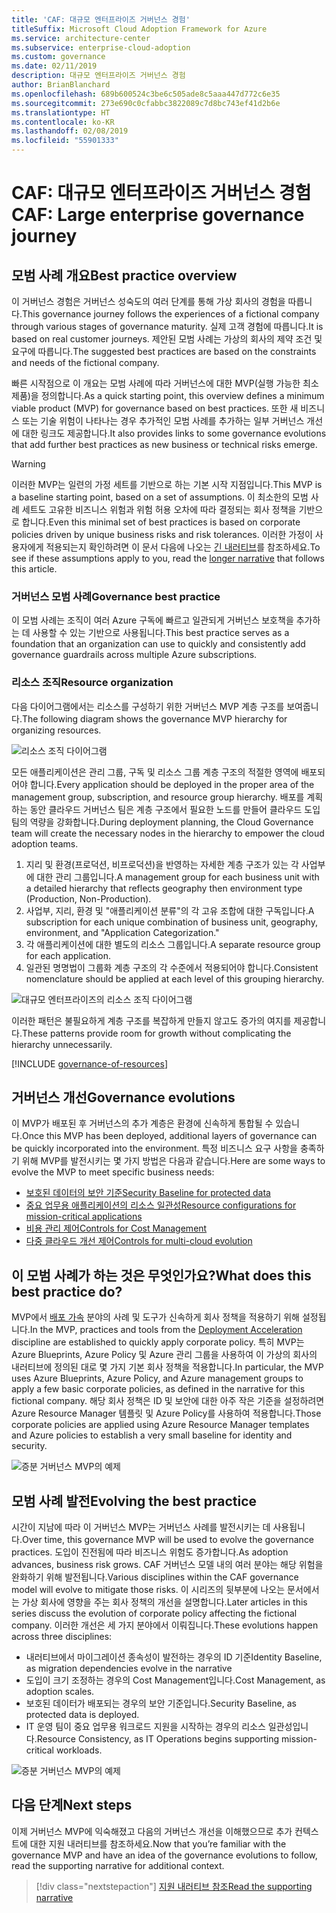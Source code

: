 ```yaml
---
title: 'CAF: 대규모 엔터프라이즈 거버넌스 경험'
titleSuffix: Microsoft Cloud Adoption Framework for Azure
ms.service: architecture-center
ms.subservice: enterprise-cloud-adoption
ms.custom: governance
ms.date: 02/11/2019
description: 대규모 엔터프라이즈 거버넌스 경험
author: BrianBlanchard
ms.openlocfilehash: 689b600524c3be6c505ade8c5aaa447d772c6e35
ms.sourcegitcommit: 273e690c0cfabbc3822089c7d8bc743ef41d2b6e
ms.translationtype: HT
ms.contentlocale: ko-KR
ms.lasthandoff: 02/08/2019
ms.locfileid: "55901333"
---
```

# <a name="caf-large-enterprise-governance-journey"></a><span data-ttu-id="76d14-103">CAF: 대규모 엔터프라이즈 거버넌스 경험</span><span class="sxs-lookup"><span data-stu-id="76d14-103">CAF: Large enterprise governance journey</span></span>

## <a name="best-practice-overview"></a><span data-ttu-id="76d14-104">모범 사례 개요</span><span class="sxs-lookup"><span data-stu-id="76d14-104">Best practice overview</span></span>

<span data-ttu-id="76d14-105">이 거버넌스 경험은 거버넌스 성숙도의 여러 단계를 통해 가상 회사의 경험을 따릅니다.</span><span class="sxs-lookup"><span data-stu-id="76d14-105">This governance journey follows the experiences of a fictional company through various stages of governance maturity.</span></span> <span data-ttu-id="76d14-106">실제 고객 경험에 따릅니다.</span><span class="sxs-lookup"><span data-stu-id="76d14-106">It is based on real customer journeys.</span></span> <span data-ttu-id="76d14-107">제안된 모범 사례는 가상의 회사의 제약 조건 및 요구에 따릅니다.</span><span class="sxs-lookup"><span data-stu-id="76d14-107">The suggested best practices are based on the constraints and needs of the fictional company.</span></span>

<span data-ttu-id="76d14-108">빠른 시작점으로 이 개요는 모범 사례에 따라 거버넌스에 대한 MVP(실행 가능한 최소 제품)을 정의합니다.</span><span class="sxs-lookup"><span data-stu-id="76d14-108">As a quick starting point, this overview defines a minimum viable product (MVP) for governance based on best practices.</span></span> <span data-ttu-id="76d14-109">또한 새 비즈니스 또는 기술 위험이 나타나는 경우 추가적인 모범 사례를 추가하는 일부 거버넌스 개선에 대한 링크도 제공합니다.</span><span class="sxs-lookup"><span data-stu-id="76d14-109">It also provides links to some governance evolutions that add further best practices as new business or technical risks emerge.</span></span>

> [!WARNING]
> <span data-ttu-id="76d14-110">이러한 MVP는 일련의 가정 세트를 기반으로 하는 기본 시작 지점입니다.</span><span class="sxs-lookup"><span data-stu-id="76d14-110">This MVP is a baseline starting point, based on a set of assumptions.</span></span> <span data-ttu-id="76d14-111">이 최소한의 모범 사례 세트도 고유한 비즈니스 위험과 위험 허용 오차에 따라 결정되는 회사 정책을 기반으로 합니다.</span><span class="sxs-lookup"><span data-stu-id="76d14-111">Even this minimal set of best practices is based on corporate policies driven by unique business risks and risk tolerances.</span></span> <span data-ttu-id="76d14-112">이러한 가정이 사용자에게 적용되는지 확인하려면 이 문서 다음에 나오는 [긴 내러티브](./narrative.md)를 참조하세요.</span><span class="sxs-lookup"><span data-stu-id="76d14-112">To see if these assumptions apply to you, read the [longer narrative](./narrative.md) that follows this article.</span></span>

### <a name="governance-best-practice"></a><span data-ttu-id="76d14-113">거버넌스 모범 사례</span><span class="sxs-lookup"><span data-stu-id="76d14-113">Governance best practice</span></span>

<span data-ttu-id="76d14-114">이 모범 사례는 조직이 여러 Azure 구독에 빠르고 일관되게 거버넌스 보호책을 추가하는 데 사용할 수 있는 기반으로 사용됩니다.</span><span class="sxs-lookup"><span data-stu-id="76d14-114">This best practice serves as a foundation that an organization can use to quickly and consistently add governance guardrails across multiple Azure subscriptions.</span></span>

### <a name="resource-organization"></a><span data-ttu-id="76d14-115">리소스 조직</span><span class="sxs-lookup"><span data-stu-id="76d14-115">Resource organization</span></span>

<span data-ttu-id="76d14-116">다음 다이어그램에서는 리소스를 구성하기 위한 거버넌스 MVP 계층 구조를 보여줍니다.</span><span class="sxs-lookup"><span data-stu-id="76d14-116">The following diagram shows the governance MVP hierarchy for organizing resources.</span></span>

![리소스 조직 다이어그램](../../../_images/governance/resource-organization.png)

<span data-ttu-id="76d14-118">모든 애플리케이션은 관리 그룹, 구독 및 리소스 그룹 계층 구조의 적절한 영역에 배포되어야 합니다.</span><span class="sxs-lookup"><span data-stu-id="76d14-118">Every application should be deployed in the proper area of the management group, subscription, and resource group hierarchy.</span></span> <span data-ttu-id="76d14-119">배포를 계획하는 동안 클라우드 거버넌스 팀은 계층 구조에서 필요한 노드를 만들어 클라우드 도입 팀의 역량을 강화합니다.</span><span class="sxs-lookup"><span data-stu-id="76d14-119">During deployment planning, the Cloud Governance team will create the necessary nodes in the hierarchy to empower the cloud adoption teams.</span></span>

1. <span data-ttu-id="76d14-120">지리 및 환경(프로덕션, 비프로덕션)을 반영하는 자세한 계층 구조가 있는 각 사업부에 대한 관리 그룹입니다.</span><span class="sxs-lookup"><span data-stu-id="76d14-120">A management group for each business unit with a detailed hierarchy that reflects geography then environment type (Production, Non-Production).</span></span>
2. <span data-ttu-id="76d14-121">사업부, 지리, 환경 및 "애플리케이션 분류"의 각 고유 조합에 대한 구독입니다.</span><span class="sxs-lookup"><span data-stu-id="76d14-121">A subscription for each unique combination of business unit, geography, environment, and "Application Categorization."</span></span>
3. <span data-ttu-id="76d14-122">각 애플리케이션에 대한 별도의 리소스 그룹입니다.</span><span class="sxs-lookup"><span data-stu-id="76d14-122">A separate resource group for each application.</span></span>
4. <span data-ttu-id="76d14-123">일관된 명명법이 그룹화 계층 구조의 각 수준에서 적용되어야 합니다.</span><span class="sxs-lookup"><span data-stu-id="76d14-123">Consistent nomenclature should be applied at each level of this grouping hierarchy.</span></span>

![대규모 엔터프라이즈의 리소스 조직 다이어그램](../../../_images/governance/large-enterprise-resource-organization.png)

<span data-ttu-id="76d14-125">이러한 패턴은 불필요하게 계층 구조를 복잡하게 만들지 않고도 증가의 여지를 제공합니다.</span><span class="sxs-lookup"><span data-stu-id="76d14-125">These patterns provide room for growth without complicating the hierarchy unnecessarily.</span></span>

[!INCLUDE [governance-of-resources](../../../../../includes/cloud-adoption/governance/governance-of-resources.md)]

## <a name="governance-evolutions"></a><span data-ttu-id="76d14-126">거버넌스 개선</span><span class="sxs-lookup"><span data-stu-id="76d14-126">Governance evolutions</span></span>

<span data-ttu-id="76d14-127">이 MVP가 배포된 후 거버넌스의 추가 계층은 환경에 신속하게 통합될 수 있습니다.</span><span class="sxs-lookup"><span data-stu-id="76d14-127">Once this MVP has been deployed, additional layers of governance can be quickly incorporated into the environment.</span></span> <span data-ttu-id="76d14-128">특정 비즈니스 요구 사항을 충족하기 위해 MVP를 발전시키는 몇 가지 방법은 다음과 같습니다.</span><span class="sxs-lookup"><span data-stu-id="76d14-128">Here are some ways to evolve the MVP to meet specific business needs:</span></span>

- [<span data-ttu-id="76d14-129">보호된 데이터의 보안 기준</span><span class="sxs-lookup"><span data-stu-id="76d14-129">Security Baseline for protected data</span></span>](./security-baseline-evolution.md)
- [<span data-ttu-id="76d14-130">중요 업무용 애플리케이션의 리소스 일관성</span><span class="sxs-lookup"><span data-stu-id="76d14-130">Resource configurations for mission-critical applications</span></span>](./resource-consistency-evolution.md)
- [<span data-ttu-id="76d14-131">비용 관리 제어</span><span class="sxs-lookup"><span data-stu-id="76d14-131">Controls for Cost Management</span></span>](./cost-management-evolution.md)
- [<span data-ttu-id="76d14-132">다중 클라우드 개선 제어</span><span class="sxs-lookup"><span data-stu-id="76d14-132">Controls for multi-cloud evolution</span></span>](./multi-cloud-evolution.md)

<!-- markdownlint-disable MD026 -->

## <a name="what-does-this-best-practice-do"></a><span data-ttu-id="76d14-133">이 모범 사례가 하는 것은 무엇인가요?</span><span class="sxs-lookup"><span data-stu-id="76d14-133">What does this best practice do?</span></span>

<span data-ttu-id="76d14-134">MVP에서 [배포 가속](../../deployment-acceleration/overview.md) 분야의 사례 및 도구가 신속하게 회사 정책을 적용하기 위해 설정됩니다.</span><span class="sxs-lookup"><span data-stu-id="76d14-134">In the MVP, practices and tools from the [Deployment Acceleration](../../deployment-acceleration/overview.md) discipline are established to quickly apply corporate policy.</span></span> <span data-ttu-id="76d14-135">특히 MVP는 Azure Blueprints, Azure Policy 및 Azure 관리 그룹을 사용하여 이 가상의 회사의 내러티브에 정의된 대로 몇 가지 기본 회사 정책을 적용합니다.</span><span class="sxs-lookup"><span data-stu-id="76d14-135">In particular, the MVP uses Azure Blueprints, Azure Policy, and Azure management groups to apply a few basic corporate policies, as defined in the narrative for this fictional company.</span></span> <span data-ttu-id="76d14-136">해당 회사 정책은 ID 및 보안에 대한 아주 작은 기준을 설정하려면 Azure Resource Manager 템플릿 및 Azure Policy를 사용하여 적용합니다.</span><span class="sxs-lookup"><span data-stu-id="76d14-136">Those corporate policies are applied using Azure Resource Manager templates and Azure policies to establish a very small baseline for identity and security.</span></span>

![증분 거버넌스 MVP의 예제](../../../_images/governance/governance-mvp.png)

## <a name="evolving-the-best-practice"></a><span data-ttu-id="76d14-138">모범 사례 발전</span><span class="sxs-lookup"><span data-stu-id="76d14-138">Evolving the best practice</span></span>

<span data-ttu-id="76d14-139">시간이 지남에 따라 이 거버넌스 MVP는 거버넌스 사례를 발전시키는 데 사용됩니다.</span><span class="sxs-lookup"><span data-stu-id="76d14-139">Over time, this governance MVP will be used to evolve the governance practices.</span></span> <span data-ttu-id="76d14-140">도입이 진전됨에 따라 비즈니스 위험도 증가합니다.</span><span class="sxs-lookup"><span data-stu-id="76d14-140">As adoption advances, business risk grows.</span></span> <span data-ttu-id="76d14-141">CAF 거버넌스 모델 내의 여러 분야는 해당 위험을 완화하기 위해 발전됩니다.</span><span class="sxs-lookup"><span data-stu-id="76d14-141">Various disciplines within the CAF governance model will evolve to mitigate those risks.</span></span> <span data-ttu-id="76d14-142">이 시리즈의 뒷부분에 나오는 문서에서는 가상 회사에 영향을 주는 회사 정책의 개선을 설명합니다.</span><span class="sxs-lookup"><span data-stu-id="76d14-142">Later articles in this series discuss the evolution of corporate policy affecting the fictional company.</span></span> <span data-ttu-id="76d14-143">이러한 개선은 세 가지 분야에서 이뤄집니다.</span><span class="sxs-lookup"><span data-stu-id="76d14-143">These evolutions happen across three disciplines:</span></span>

- <span data-ttu-id="76d14-144">내러티브에서 마이그레이션 종속성이 발전하는 경우의 ID 기준</span><span class="sxs-lookup"><span data-stu-id="76d14-144">Identity Baseline, as migration dependencies evolve in the narrative</span></span>
- <span data-ttu-id="76d14-145">도입이 크기 조정하는 경우의 Cost Management입니다.</span><span class="sxs-lookup"><span data-stu-id="76d14-145">Cost Management, as adoption scales.</span></span>
- <span data-ttu-id="76d14-146">보호된 데이터가 배포되는 경우의 보안 기준입니다.</span><span class="sxs-lookup"><span data-stu-id="76d14-146">Security Baseline, as protected data is deployed.</span></span>
- <span data-ttu-id="76d14-147">IT 운영 팀이 중요 업무용 워크로드 지원을 시작하는 경우의 리소스 일관성입니다.</span><span class="sxs-lookup"><span data-stu-id="76d14-147">Resource Consistency, as IT Operations begins supporting mission-critical workloads.</span></span>

![증분 거버넌스 MVP의 예제](../../../_images/governance/governance-evolution-large.png)

## <a name="next-steps"></a><span data-ttu-id="76d14-149">다음 단계</span><span class="sxs-lookup"><span data-stu-id="76d14-149">Next steps</span></span>

<span data-ttu-id="76d14-150">이제 거버넌스 MVP에 익숙해졌고 다음의 거버넌스 개선을 이해했으므로 추가 컨텍스트에 대한 지원 내러티브를 참조하세요.</span><span class="sxs-lookup"><span data-stu-id="76d14-150">Now that you’re familiar with the governance MVP and have an idea of the governance evolutions to follow, read the supporting narrative for additional context.</span></span>

> [!div class="nextstepaction"]
> [<span data-ttu-id="76d14-151">지원 내러티브 참조</span><span class="sxs-lookup"><span data-stu-id="76d14-151">Read the supporting narrative</span></span>](./narrative.md)
